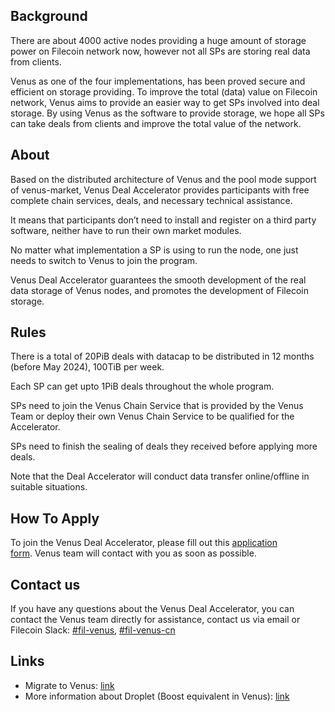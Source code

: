 ## Background

There are about 4000 active nodes providing a huge amount of storage power on Filecoin network now, however not all SPs are storing real data from clients. 

Venus as one of the four implementations, has been proved secure and efficient on storage providing. To improve the total (data) value on Filecoin network, Venus aims to provide an easier way to get SPs involved into deal storage. By using Venus as the software to provide storage, we hope all SPs can take deals from clients and improve the total value of the network. 
 
## About

Based on the distributed architecture of Venus and the pool mode support of venus-market, Venus Deal Accelerator provides participants with free complete chain services, deals, and necessary technical assistance. 

It means that participants don’t need to install and register on a third party software, neither have to run their own market modules. 

No matter what implementation a SP is using to run the node, one just needs to switch to Venus to join the program. 

Venus Deal Accelerator guarantees the smooth development of the real data storage of Venus nodes, and promotes the development of Filecoin storage.

## Rules

There is a total of 20PiB deals with datacap to be distributed in 12 months (before May 2024), 100TiB per week. 

Each SP can get upto 1PiB deals throughout the whole program. 

SPs need to join the Venus Chain Service that is provided by the Venus Team or deploy their own Venus Chain Service to be qualified for the Accelerator. 

SPs need to finish the sealing of deals they received before applying more deals. 

Note that the Deal Accelerator will conduct data transfer online/offline in suitable situations. 

## How To Apply

To join the Venus Deal Accelerator, please fill out this [application form](http://venusteam.mikecrm.com/RsJflfk). Venus team will contact with you as soon as possible. 

## Contact us

If you have any questions about the Venus Deal Accelerator, you can contact the Venus team directly for assistance, contact us via email or Filecoin Slack: [#fil-venus](https://filecoinproject.slack.com/archives/CEHHJNJS3), [#fil-venus-cn](https://filecoinproject.slack.com/archives/C028PCH8L31) 

## Links

- Migrate to Venus: [link](https://damocles.venus-fil.io/intro/migrate-sectors.html)
- More information about Droplet (Boost equivalent in Venus): [link](https://droplet.venus-fil.io)